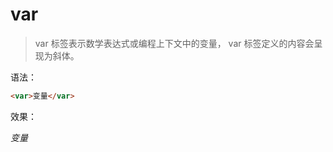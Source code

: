 # var

> var 标签表示数学表达式或编程上下文中的变量， var 标签定义的内容会呈现为斜体。

语法：

```html
<var>变量</var>
```

效果：

<var>变量</var>